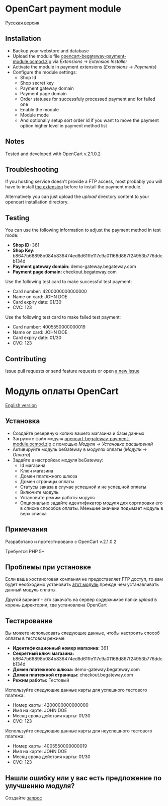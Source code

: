 # OpenCart payment module

[Русская версия](#Модуль-оплаты-opencart)

## Installation

* Backup your webstore and database
* Upload the module file [opencart-begateway-payment-module.ocmod.zip](https://github.com/begateway/opencart-2.1-payment-module/raw/master/opencart-begateway-payment-module.ocmod.zip) via _Extensions_ -> _Extension Installer_
* Activate the module in payment extensions (_Extensions_ -> _Payments_)
* Configure the module settings:
  * Shop Id
  * Shop secret key
  * Payment gateway domain
  * Payment page domain
  * Order statuses for successfuly processed payment and for failed one
  * Enable the module
  * Module mode
  * And optionally setup sort order id if you want to move the payment
    option higher level in payment method list

## Notes

Tested and developed with OpenCart v.2.1.0.2

## Troubleshooting

If you hosting service doesn't provide a FTP access, most probably you
will have to install [the extension](http://www.opencart.com/index.php?route=extension/extension/info&extension_id=18892) before to install the payment module.

Alternatively you can just upload the _upload_ directory content to your opencart
installation directory.

## Testing

You can use the following information to adjust the payment method in test mode:

  * __Shop ID:__ 361
  * __Shop Key:__ b8647b68898b084b836474ed8d61ffe117c9a01168d867f24953b776ddcb134d
  * __Payment gateway domain:__ demo-gateway.begateway.com
  * __Payment page domain:__ checkout.begateway.com

Use the following test card to make successful test payment:

  * Card number: 4200000000000000
  * Name on card: JOHN DOE
  * Card expiry date: 01/30
  * CVC: 123

Use the following test card to make failed test payment:

  * Card number: 4005550000000019
  * Name on card: JOHN DOE
  * Card expiry date: 01/30
  * CVC: 123

## Contributing

Issue pull requests or send feature requests or open [a new issue]( https://github.com/beGateway/opencart-2.1-payment-module/issues/new)

# Модуль оплаты OpenCart

[English version](#opencart-payment-module)

## Установка

* Создайте резервную копию вашего магазина и базы данных
* Загрузите файл модуля [opencart-begateway-payment-module.ocmod.zip](https://github.com/begateway/opencart-2.1-payment-module/raw/master/opencart-begateway-payment-module.ocmod.zip) с помощью _Модули_ -> _Установка расширений_
* Активируйте модуль beGateway в модулях оплаты (_Модули_ -> _Оплата_)
* Задайте в настройках модуля beGateway:
  * Id магазина
  * Ключ магазина
  * Домен платежного шлюза
  * Домен страницы оплаты
  * Статусы заказа в случае успешной и не успешной оплаты
  * Включите модуль
  * Установите режим работы модуля
  * Опционально задайте идентификатор модуля для сортировки его в списке способов оплаты. Меньшее значени подымает модуль в верх списка

## Примечания

Разработано и протестировано с OpenCart v.2.1.0.2

Требуется PHP 5+

## Проблемы при установке

Если ваша хостиноговая компания не предоставляет FTP доступ, то вам будет необходимо установить
[этот модуль](http://www.opencart.com/index.php?route=extension/extension/info&extension_id=18892) прежде чем устанавливать данный модуль оплаты.

Другой вариант - это закачать на сервер содержимое папки _upload_ в корень директoрии, где устанoвлена OpenCart

## Тестирование

Вы можете использовать следующие данные, чтобы настроить способ оплаты в тестовом режиме

  * __Идентификационный номер магазина:__ 361
  * __Секретный ключ магазина:__ b8647b68898b084b836474ed8d61ffe117c9a01168d867f24953b776ddcb134d
  * __Домен платежного шлюза:__ demo-gateway.begateway.com
  * __Домен платежной страницы:__ checkout.begateway.com
  * __Режим работы:__ Тестовый

Используйте следующие данные карты для успешного тестового платежа:

  * Номер карты: 4200000000000000
  * Имя на карте: JOHN DOE
  * Месяц срока действия карты: 01/30
  * CVC: 123

Используйте следующие данные карты для неуспешного тестового платежа:

  * Номер карты: 4005550000000019
  * Имя на карте: JOHN DOE
  * Месяц срока действия карты: 01/30
  * CVC: 123

## Нашли ошибку или у вас есть предложение по улучшению модуля?

Создайте [запрос](https://github.com/begateway/opencart-2.1-payment-module/issues/new)
